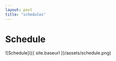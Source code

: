 ```yaml
---
layout: post
title: "schedules"
---
```

# Schedule
![Schedule]({{ site.baseurl }}/assets/schedule.png)
